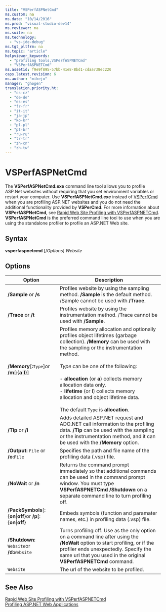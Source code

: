 ```yaml
---
title: "VSPerfASPNetCmd"
ms.custom: na
ms.date: "10/14/2016"
ms.prod: "visual-studio-dev14"
ms.reviewer: na
ms.suite: na
ms.technology: 
  - "vs-ide-debug"
ms.tgt_pltfrm: na
ms.topic: "article"
helpviewer_keywords: 
  - "profiling tools,VSPerfASPNETCmd"
  - "VSPerfASPNETCmd"
ms.assetid: f9e9f895-57bb-41e8-8bd1-cdaa738ec220
caps.latest.revision: 6
ms.author: "mikejo"
manager: "ghogen"
translation.priority.ht: 
  - "cs-cz"
  - "de-de"
  - "es-es"
  - "fr-fr"
  - "it-it"
  - "ja-jp"
  - "ko-kr"
  - "pl-pl"
  - "pt-br"
  - "ru-ru"
  - "tr-tr"
  - "zh-cn"
  - "zh-tw"
---
```

# VSPerfASPNetCmd
The **VSPerfASPNetCmd.exe** command line tool allows you to profile ASP.Net websites without requiring that you set environment variables or restart your computer. Use **VSPerfASPNetCmd.exe** instead of [VSPerfCmd](../profiling/vsperfcmd.md) when you are profiling ASP.NET websites and you do not need the additional functionality provided by **VSPerCmd**. For more information about **VSPerfASPNetCmd**, see [Rapid Web Site Profiling with VSPerfASPNETCmd](../profiling/rapid-web-site-profiling-with-vsperfaspnetcmd.md). **VSPerfASPNetCmd** is the preferred command line tool to use when you are using the standalone profiler to profile an ASP.NET Web site.  
  
## Syntax  
 **vsperfaspnetcmd** [/*Options*] *Website*  
  
## Options  
  
|Option|Description|  
|------------|-----------------|  
|**/Sample** or   **/s**|Profiles website by using the sampling method. **/Sample** is the default method. /Sample cannot be used with **/Trace**.|  
|**/Trace** or   **/t**|Profiles website by using the instrumentation method. /Trace cannot be used with **/Sample**.|  
|**/Memory**[**:**`Type`]or   **/m**[**:**{**a**&#124;**l**}]|Profiles memory allocation and optionally profiles object lifetimes (garbage collection). **/Memory** can be used with the sampling or the instrumentation method.<br /><br /> *Type* can be one of the following:<br /><br /> -   **allocation** (or **a**) collects memory allocation data only.<br />-   **lifetime** (or **l**) collects memory allocation and object lifetime data.<br /><br /> The default `Type` is **allocation**.|  
|**/Tip** or   **/i**|Adds detailed ASP.NET request and ADO.NET call information to the profiling data. **/Tip** can be used with the sampling or the instrumentation method, and it can be used with the **/Memory** option.|  
|**/Output:** `File` or   **/o:**`File`|Specifies the path and file name of the profiling data (.vsp) file.|  
|**/NoWait** or   **/n**|Returns the command prompt immediately so that additional commands can be used in the command prompt window. You must type **VSPerfASPNETCmd /Shutdown** on a separate command line to turn profiling off.|  
|**/PackSymbols**[:{**on**&#124;**off**}or   **/p**[:{**on**&#124;**off**}|Embeds symbols (function and paramater names, etc.) in profiling data (.vsp) file.|  
|**/Shutdown:** `Website`or   **/d:**`Website`|Turns profiling off. Use as the only option on a command line after using the **/NoWait** option to start profiling, or if the profiler ends unexpectedly. Specify the same url that you used in the original **VSPerfASPNETCmd** command.|  
|`Website`|The url of the website to be profiled.|  
  
## See Also  
 [Rapid Web Site Profiling with VSPerfASPNETCmd](../profiling/rapid-web-site-profiling-with-vsperfaspnetcmd.md)   
 [Profiling ASP.NET Web Applications](../profiling/command-line-profiling-of-asp.net-web-applications.md)